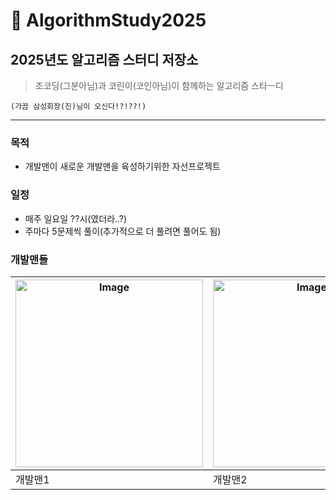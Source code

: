 
# 🚀 AlgorithmStudy2025

## 2025년도 알고리즘 스터디 저장소

> 조코딩(그분아님)과 코린이(코인아님)이 함께하는 알고리즘 스타ㅡ디 

    (가끔 삼성회장(진)님이 오신다!?!??!)

---

### 목적
- 개발맨이 새로운 개발맨을 육성하기위한 자선프로젝트

### 일정
- 매주 일요일 ??시(였더라..?)
- 주마다 5문제씩 풀이(추가적으로 더 풀려면 풀어도 됨)

### 개발맨들

| <img width="300" height="300" alt="Image" src="https://github.com/user-attachments/assets/c15a1ed4-d3ea-4238-8231-ece42f20a803" /> | <img width="300" height="300" alt="Image" src="https://github.com/user-attachments/assets/785f01ec-0dfb-483e-9206-043a52c31051" /> | <img width="300" height="300" alt="Image" src="https://github.com/user-attachments/assets/b67a8db5-207b-433d-af5f-cd97de86e143" /> |
|------------------------------------------------------------------------------------------------------------------------------------|------------------------------------------------------------------------------------------------------------------------------------|------------------------------------------------------------------------------------------------------------------------------------|
| 개발맨1                                                                                                                            | 개발맨2                                                                                                                            | 개발맨3                                                                                                                            |